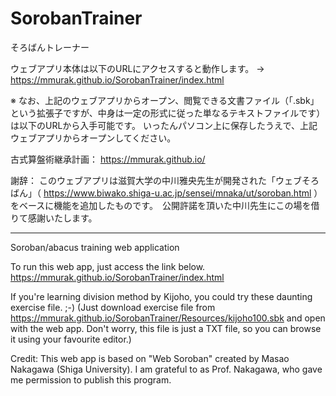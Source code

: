 # SorobanTrainer

そろばんトレーナー

ウェブアプリ本体は以下のURLにアクセスすると動作します。
→ https://mmurak.github.io/SorobanTrainer/index.html

※ なお、上記のウェブアプリからオープン、閲覧できる文書ファイル（「.sbk」という拡張子ですが、中身は一定の形式に従った単なるテキストファイルです）は以下のURLから入手可能です。
いったんパソコン上に保存したうえで、上記ウェブアプリからオープンしてください。

古式算盤術継承計画： https://mmurak.github.io/

謝辞： このウェブアプリは滋賀大学の中川雅央先生が開発された「ウェブそろばん」（ https://www.biwako.shiga-u.ac.jp/sensei/mnaka/ut/soroban.html ）をベースに機能を追加したものです。　公開許諾を頂いた中川先生にこの場を借りて感謝いたします。

--------------------------------------------------------------------------------

Soroban/abacus training web application

To run this web app, just access the link below.
https://mmurak.github.io/SorobanTrainer/index.html

If you're learning division method by Kijoho, you could try these daunting exercise file.  ;-)
(Just download exercise file from https://mmurak.github.io/SorobanTrainer/Resources/kijoho100.sbk and open with the web app.
 Don't worry, this file is just a TXT file, so you can browse it using your favourite editor.)

Credit: This web app is based on "Web Soroban" created by Masao Nakagawa (Shiga University).  I am grateful to as Prof. Nakagawa, who gave me permission to publish this program.
